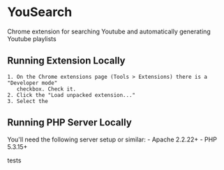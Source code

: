 YouSearch
=========

Chrome extension for searching Youtube and automatically generating Youtube playlists

Running Extension Locally
-------------------------
    1. On the Chrome extensions page (Tools > Extensions) there is a "Developer mode" 
       checkbox. Check it. 
    2. Click the "Load unpacked extension..."
    3. Select the
    
Running PHP Server Locally
--------------------------
You'll need the following server setup or similar:
    - Apache 2.2.22+
    - PHP 5.3.15+
    


tests